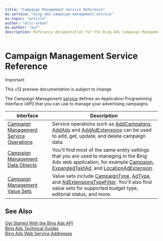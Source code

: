 ```yaml
---
title: "Campaign Management Service Reference"
ms.service: "bing-ads-campaign-management-service"
ms.topic: "article"
author: "eric-urban"
ms.author: "eur"
description: Reference documentation for the Bing Ads Campaign Management API.
---
```

# Campaign Management Service Reference

> [!IMPORTANT]
> This v12 preview documentation is subject to change.

The Campaign Management [service](../guides/web-service-addresses.md) defines an Application Programming Interface (API) that you can use to manage your advertising campaigns.

|Interface|Description|
|---------|---------|
|[Campaign Management Service Operations](campaign-management-service-operations.md)|Service operations such as [AddCampaigns](addcampaigns.md), [AddAds](addads.md) and [AddAdExtensions](addadextensions.md) can be used to add, get, update, and delete campaign data.|
|[Campaign Management Data Objects](campaign-management-data-objects.md)|You'll find most of the same entity settings that you are used to managing in the Bing Ads web application, for example [Campaign](campaign.md), [ExpandedTextAd](expandedtextad.md), and [LocationAdExtension](locationadextension.md).|
|[Campaign Management Value Sets](campaign-management-value-sets.md)|Value sets include [CampaignType](campaigntype.md), [AdType](adtype.md), and [AdExtensionsTypeFilter](adextensionstypefilter.md). You'll also find value sets for supported budget type, editorial status, and more.|

## See Also
[Get Started With the Bing Ads API](../guides/get-started.md)  
[Bing Ads Technical Guides](../guides/technical-guides.md)  
[Bing Ads Web Service Addresses](../guides/web-service-addresses.md)  
